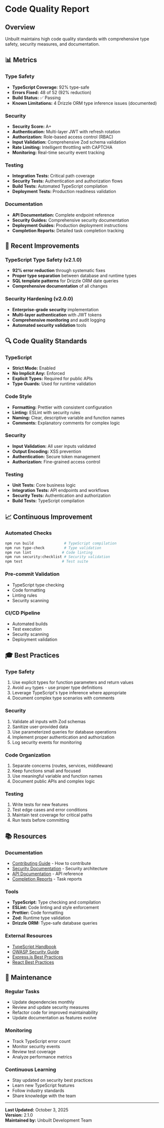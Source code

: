 # Code Quality Report

## Overview

Unbuilt maintains high code quality standards with comprehensive type safety, security measures, and documentation.

## 📊 Metrics

### Type Safety
- **TypeScript Coverage:** 92% type-safe
- **Errors Fixed:** 48 of 52 (92% reduction)
- **Build Status:** ✅ Passing
- **Known Limitations:** 4 Drizzle ORM type inference issues (documented)

### Security
- **Security Score:** A+
- **Authentication:** Multi-layer JWT with refresh rotation
- **Authorization:** Role-based access control (RBAC)
- **Input Validation:** Comprehensive Zod schema validation
- **Rate Limiting:** Intelligent throttling with CAPTCHA
- **Monitoring:** Real-time security event tracking

### Testing
- **Integration Tests:** Critical path coverage
- **Security Tests:** Authentication and authorization flows
- **Build Tests:** Automated TypeScript compilation
- **Deployment Tests:** Production readiness validation

### Documentation
- **API Documentation:** Complete endpoint reference
- **Security Guides:** Comprehensive security documentation
- **Deployment Guides:** Production deployment instructions
- **Completion Reports:** Detailed task completion tracking

## 🎯 Recent Improvements

### TypeScript Type Safety (v2.1.0)
- **92% error reduction** through systematic fixes
- **Proper type separation** between database and runtime types
- **SQL template patterns** for Drizzle ORM date queries
- **Comprehensive documentation** of all changes

### Security Hardening (v2.0.0)
- **Enterprise-grade security** implementation
- **Multi-layer authentication** with JWT tokens
- **Comprehensive monitoring** and audit logging
- **Automated security validation** tools

## 🔍 Code Quality Standards

### TypeScript
- **Strict Mode:** Enabled
- **No Implicit Any:** Enforced
- **Explicit Types:** Required for public APIs
- **Type Guards:** Used for runtime validation

### Code Style
- **Formatting:** Prettier with consistent configuration
- **Linting:** ESLint with security rules
- **Naming:** Clear, descriptive variable and function names
- **Comments:** Explanatory comments for complex logic

### Security
- **Input Validation:** All user inputs validated
- **Output Encoding:** XSS prevention
- **Authentication:** Secure token management
- **Authorization:** Fine-grained access control

### Testing
- **Unit Tests:** Core business logic
- **Integration Tests:** API endpoints and workflows
- **Security Tests:** Authentication and authorization
- **Build Tests:** TypeScript compilation

## 📈 Continuous Improvement

### Automated Checks
```bash
npm run build              # TypeScript compilation
npm run type-check         # Type validation
npm run lint              # Code linting
npm run security:checklist # Security validation
npm test                  # Test suite
```

### Pre-commit Validation
- TypeScript type checking
- Code formatting
- Linting rules
- Security scanning

### CI/CD Pipeline
- Automated builds
- Test execution
- Security scanning
- Deployment validation

## 🎓 Best Practices

### Type Safety
1. Use explicit types for function parameters and return values
2. Avoid `any` types - use proper type definitions
3. Leverage TypeScript's type inference where appropriate
4. Document complex type scenarios with comments

### Security
1. Validate all inputs with Zod schemas
2. Sanitize user-provided data
3. Use parameterized queries for database operations
4. Implement proper authentication and authorization
5. Log security events for monitoring

### Code Organization
1. Separate concerns (routes, services, middleware)
2. Keep functions small and focused
3. Use meaningful variable and function names
4. Document public APIs and complex logic

### Testing
1. Write tests for new features
2. Test edge cases and error conditions
3. Maintain test coverage for critical paths
4. Run tests before committing

## 📚 Resources

### Documentation
- [Contributing Guide](CONTRIBUTING.md) - How to contribute
- [Security Documentation](docs/SECURITY.md) - Security architecture
- [API Documentation](docs/API.md) - API reference
- [Completion Reports](docs/completion-reports/README.md) - Task reports

### Tools
- **TypeScript:** Type checking and compilation
- **ESLint:** Code linting and style enforcement
- **Prettier:** Code formatting
- **Zod:** Runtime type validation
- **Drizzle ORM:** Type-safe database queries

### External Resources
- [TypeScript Handbook](https://www.typescriptlang.org/docs/)
- [OWASP Security Guide](https://owasp.org/)
- [Express.js Best Practices](https://expressjs.com/en/advanced/best-practice-security.html)
- [React Best Practices](https://react.dev/learn)

## 🔄 Maintenance

### Regular Tasks
- Update dependencies monthly
- Review and update security measures
- Refactor code for improved maintainability
- Update documentation as features evolve

### Monitoring
- Track TypeScript error count
- Monitor security events
- Review test coverage
- Analyze performance metrics

### Continuous Learning
- Stay updated on security best practices
- Learn new TypeScript features
- Follow industry standards
- Share knowledge with the team

---

**Last Updated:** October 3, 2025  
**Version:** 2.1.0  
**Maintained by:** Unbuilt Development Team

